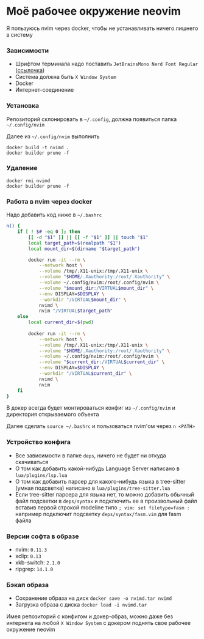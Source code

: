 # Моё рабочее окружение neovim

Я пользуюсь nvim через docker, чтобы не устанавливать ничего лишнего в систему

### Зависимости

- Шрифтом терминала надо поставить `JetBrainsMono Nerd Font Regular` ([ссылочка](https://www.nerdfonts.com/font-downloads))
- Система должна быть `X Window System`
- Docker
- Интернет-соединение

### Установка

Репозиторий склонировать в `~/.config`, должна появиться папка `~/.config/nvim`

Далее из `~/.config/nvim` выполнить

```
docker build -t nvimd .
docker builder prune -f
```

### Удаление 

```
docker rmi nvimd
docker builder prune -f
```

### Работа в nvim через docker

Надо добавить код ниже в `~/.bashrc`

```bash
n() {
    if [ ! $# -eq 0 ]; then
        [[ -d "$1" ]] || [[ -f "$1" ]] || touch "$1"
        local target_path=$(realpath "$1")
        local mount_dir=$(dirname "$target_path")

        docker run -it --rm \
            --network host \
            --volume /tmp/.X11-unix:/tmp/.X11-unix \
            --volume "$HOME/.Xauthority:/root/.Xauthority" \
            --volume ~/.config/nvim:/root/.config/nvim \
            --volume "$mount_dir:/VIRTUAL$mount_dir" \
            --env DISPLAY=$DISPLAY \
            --workdir "/VIRTUAL$mount_dir" \
            nvimd \
            nvim "/VIRTUAL$target_path"
    else
        local current_dir=$(pwd)
        
        docker run -it --rm \
            --network host \
            --volume /tmp/.X11-unix:/tmp/.X11-unix \
            --volume "$HOME/.Xauthority:/root/.Xauthority" \
            --volume ~/.config/nvim:/root/.config/nvim \
            --volume "$current_dir:/VIRTUAL$current_dir" \
            --env DISPLAY=$DISPLAY \
            --workdir "/VIRTUAL$current_dir" \
            nvimd \
            nvim
    fi
}
```

В докер всегда будет монтироваться конфиг из `~/.config/nvim` и директория открываемого объекта

Далее сделать `source ~/.bashrc` и пользоваться nvim'ом через `n <PATH>`

### Устройство конфига

- Все зависимости в папке `deps`, ничего не будет ни откуда скачиваться
- О том как добавить какой-нибудь Language Server написано в `lua/plugins/lsp.lua`
- О том как добавить парсер для какого-нибудь языка в tree-sitter (умная подсветка) написано в `lua/plugins/tree-sitter.lua`
- Если tree-sitter парсера для языка нет, то можно добавить обычный файл подсветки в `deps/syntax` и подключить ее в произвольный файл вставив первой строкой modeline типо `; vim: set filetype=fasm :` например подключит подсветку `deps/syntax/fasm.vim` для fasm файла

### Версии софта в образе

- nvim: `0.11.3`
- xclip: `0.13`
- xkb-switch: `2.1.0`
- ripgrep: `14.1.0`

### Бэкап образа

- Сохранение образа на диск `docker save -o nvimd.tar nvimd`
- Загрузка образа с диска `docker load -i nvimd.tar`

Имея репозиторий с конфигом и докер-образ, можно даже без интернета на любой `X Window System` с докером поднять свое рабочее окружение neovim 
